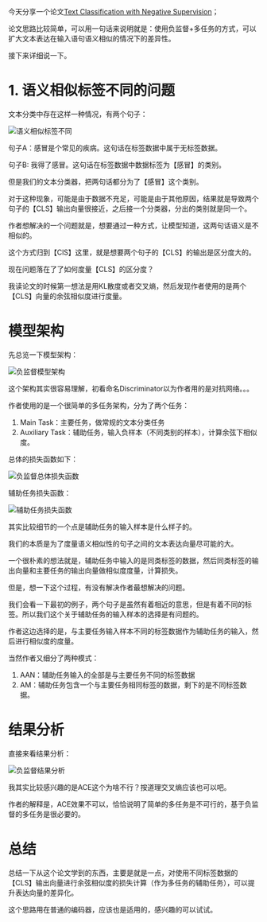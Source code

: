 今天分享一个论文[Text Classification with Negative Supervision](使用负监督的文本分类 "https://www.aclweb.org/anthology/2020.acl-main.33.pdf")；

论文思路比较简单，可以用一句话来说明就是：使用负监督+多任务的方式，可以扩大文本表达在输入语句语义相似的情况下的差异性。

接下来详细说一下。

# 1. 语义相似标签不同的问题

文本分类中存在这样一种情况，有两个句子：

![语义相似标签不同](https://picsfordablog.oss-cn-beijing.aliyuncs.com/2020-11-30-093156.jpg)

句子A：感冒是个常见的疾病。这句话在标签数据中属于无标签数据。

句子B: 我得了感冒。这句话在标签数据中数据标签为【感冒】的类别。

但是我们的文本分类器，把两句话都分为了【感冒】这个类别。

对于这种现象，可能是由于数据不充足，可能是由于其他原因，结果就是导致两个句子的【CLS】输出向量很接近，之后接一个分类器，分出的类别就是同一个。

作者想解决的一个问题就是，想要通过一种方式，让模型知道，这两句话语义是不相似的。

这个方式归到【ClS】这里，就是想要两个句子的【CLS】的输出是区分度大的。

现在问题落在了了如何度量【CLS】的区分度？

我读论文的时候第一想法是用KL散度或者交叉熵，然后发现作者使用的是两个【CLS】向量的余弦相似度进行度量。

# 模型架构

先总览一下模型架构：

![负监督模型架构](https://picsfordablog.oss-cn-beijing.aliyuncs.com/2020-11-30-093154.jpg)

这个架构其实很容易理解，初看命名Discriminator以为作者用的是对抗网络。。。

作者使用的是一个很简单的多任务架构，分为了两个任务：

1. Main Task：主要任务，做常规的文本分类任务
2. Auxiliary Task：辅助任务，输入负样本（不同类别的样本），计算余弦下相似度。

总体的损失函数如下：

![负监督总体损失函数](https://picsfordablog.oss-cn-beijing.aliyuncs.com/2020-11-30-093155.jpg)

辅助任务损失函数：

![辅助任务损失函数](https://picsfordablog.oss-cn-beijing.aliyuncs.com/2020-11-30-093152.jpg)

其实比较细节的一个点是辅助任务的输入样本是什么样子的。

我们的本质是为了度量语义相似性的句子之间的文本表达向量尽可能的大。

一个很朴素的想法就是，辅助任务中输入的是同类标签的数据，然后同类标签的输出向量和主要任务的输出向量做相似度度量，计算损失。

但是，想一下这个过程，有没有解决作者最想解决的问题。

我们会看一下最初的例子，两个句子是虽然有着相近的意思，但是有着不同的标签。所以我们这个关于辅助任务的输入样本的选择是有问题的。

作者这边选择的是，与主要任务输入样本不同的标签数据作为辅助任务的输入，然后进行相似度的度量。

当然作者又细分了两种模式：

1. AAN：辅助任务输入的全部是与主要任务不同的标签数据
2. AM：辅助任务包含一个与主要任务相同标签的数据，剩下的是不同标签数据。

# 结果分析

直接来看结果分析：

![负监督结果分析](https://picsfordablog.oss-cn-beijing.aliyuncs.com/2020-11-30-093153.jpg)

我其实比较感兴趣的是ACE这个为啥不行？按道理交叉熵应该也可以吧。

作者的解释是，ACE效果不可以，恰恰说明了简单的多任务是不可行的，基于负监督的多任务是很必要的。

# 总结

总结一下从这个论文学到的东西，主要是就是一点，对使用不同标签数据的【CLS】输出向量进行余弦相似度的损失计算（作为多任务的辅助任务），可以提升表达向量的差异化。

这个思路用在普通的编码器，应该也是适用的，感兴趣的可以试试。